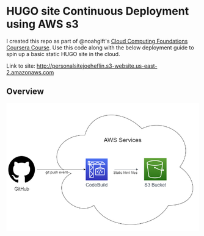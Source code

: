 # HUGO site Continuous Deployment using AWS s3
I created this repo as part of @noahgift's [Cloud Computing Foundations Coursera Course](https://www.coursera.org/learn/cloud-computing-foundations-duke/home/welcome). Use this code along with the below deployment guide to spin up a basic static HUGO site in the cloud.

Link to site: http://personalsitejoeheflin.s3-website.us-east-2.amazonaws.com
## Overview
![*TODO: insert diagram*](hugo-cd.drawio.png)
